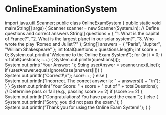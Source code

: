 # OnlineExaminationSystem
import java.util.Scanner;
public class OnlineExamSystem {
    public static void main(String[] args) {
        Scanner scanner = new Scanner(System.in);
        // Define questions and correct answers
        String[] questions = {
            "1. What is the capital of France?",
            "2. What is the largest planet in our solar system?",
            "3. Who wrote the play 'Romeo and Juliet'?"
        };
         String[] answers = {
            "Paris",
            "Jupiter",
            "William Shakespeare"
        };
    int totalQuestions = questions.length;
        int score = 0;
        System.out.println("Welcome to the Online Exam System!");
        for (int i = 0; i < totalQuestions; i++) {
            System.out.println(questions[i]);
            System.out.print("Your Answer: ");
            String userAnswer = scanner.nextLine();
              if (userAnswer.equalsIgnoreCase(answers[i])) {
                System.out.println("Correct!\n");
                score++;
            } else {
                System.out.println("Incorrect. The correct answer is: " + answers[i] + "\n");
            }
        }
         System.out.println("Your Score: " + score + " out of " + totalQuestions);
         // Determine pass or fail (e.g., passing score >= 2)
        if (score >= 2) {
            System.out.println("Congratulations! You have passed the exam.");
        } else {
            System.out.println("Sorry, you did not pass the exam.");
        }
         System.out.println("Thank you for using the Online Exam System!");
    }
}
